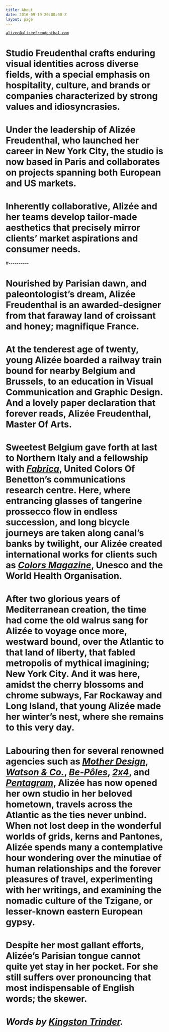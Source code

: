 ```yaml
---
title: About
date: 2016-09-19 20:00:00 Z
layout: page
---
```


[`alizee@alizeefreudenthal.com`](mailto:alizee@alizeefreudenthal.com)
<br>
# Studio Freudenthal crafts enduring visual identities across diverse fields, with a special emphasis on hospitality, culture, and brands or companies characterized by strong values and idiosyncrasies. 

# Under the leadership of Alizée Freudenthal, who launched her career in New York City, the studio is now based in Paris and collaborates on projects spanning both European and US markets. 

# Inherently collaborative, Alizée and her teams develop tailor-made aesthetics that precisely mirror clients’ market aspirations and consumer needs.

#----------

# Nourished by Parisian dawn, and paleontologist’s dream, Alizée Freudenthal is an awarded-designer from that faraway land of croissant and honey; magnifique France.

# At the tenderest age of twenty, young Alizée boarded a railway train bound for nearby Belgium and Brussels, to an education in Visual Communication and Graphic Design. And a lovely paper declaration that forever reads, Alizée Freudenthal, Master Of Arts.

# Sweetest Belgium gave forth at last to Northern Italy and a fellowship with [*Fabrica*](http://www.fabrica.it/), United Colors Of Benetton’s communications research centre. Here, where entrancing glasses of tangerine prossecco flow in endless succession, and long bicycle journeys are taken along canal’s banks by twilight, our Alizée created international works for clients such as [*Colors Magazine*](http://www.colorsmagazine.com/), Unesco and the World Health Organisation.

# After two glorious years of Mediterranean creation, the time had come the old walrus sang for Alizée to voyage once more, westward bound, over the Atlantic to that land of liberty, that fabled metropolis of mythical imagining; New York City. And it was here, amidst the cherry blossoms and chrome subways, Far Rockaway and Long Island,  that young  Alizée made her winter’s nest, where she remains to this very day.

# Labouring then for several renowned agencies such as [*Mother Design*](http://www.motherdesign.com/), [*Watson & Co.*](http://www.watsonnyc.com/), [*Be-Pôles*](http://be-poles.com/en/), [*2x4*](http://2x4.org/), and [*Pentagram*](http://www.pentagram.com/#/home), Alizée has now opened her own studio in her beloved hometown, travels across the Atlantic as the ties never unbind. When not lost deep in the wonderful worlds of grids, kerns and Pantones, Alizée spends many a contemplative hour wondering over the minutiae of human relationships and the forever pleasures of travel, experimenting with her writings, and examining the nomadic culture of the Tzigane, or lesser-known eastern European gypsy.

# Despite her most gallant efforts, Alizée’s Parisian tongue cannot quite yet stay in her pocket. For she still suffers over pronouncing that most indispensable of English words; the skewer.

# *Words by [Kingston Trinder](https://kingstontrinder.com/).*

